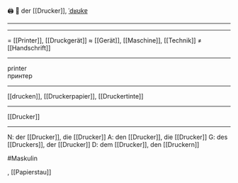 🖨️ 🔵 der [[Drucker]], [ˈdʁʊkɐ](https://youglish.com/pronounce/Drucker/german)

---


---
= [[Printer]], [[Druckgerät]]
≈ [[Gerät]], [[Maschine]], [[Technik]]
≠ [[Handschrift]]

---
printer  
принтер

---
[[drucken]], [[Druckerpapier]], [[Druckertinte]]

---
[[Drucker]]


---
N: der [[Drucker]], die [[Drucker]]
A: den [[Drucker]], die [[Drucker]]
G: des [[Druckers]], der [[Drucker]]
D: dem [[Drucker]], den [[Druckern]]

#Maskulin 




, [[Papierstau]]